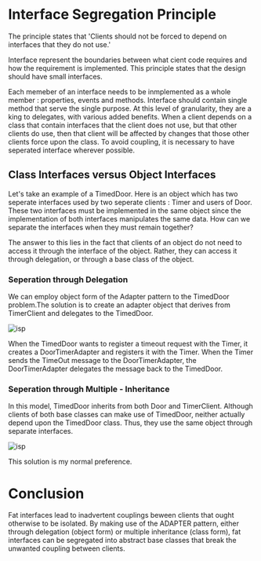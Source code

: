 
# Interface Segregation Principle

The principle states that 'Clients should not be forced to depend on interfaces that they do not use.'

Interface represent the boundaries between what cient code requires and how the requirement is implemented. This principle states that the design should have small interfaces.

Each memeber of an interface needs to be inmplemented as a whole member : properties, events and methods. Interface should contain single method that serve the single purpose. At this level of granularity, they are a king to delegates, with various added benefits. When a client depends on a class that contain interfaces that the client does not use, but that other clients do use, then that client will be affected by changes that those other clients force upon the class. To avoid coupling, it is necessary to have seperated interface wherever possible.

## Class Interfaces versus Object Interfaces

Let's take an example of a TimedDoor. Here is an object which has two seperate interfaces used by two seperate clients : Timer and users of Door. These two interfaces must be implemented in the same object since the implementation of both interfaces manipulates the same data. How can we separate the interfaces when they must remain together?

The answer to this lies in the fact that clients of an object do not need to access it through the interface of the object. Rather, they can access it through delegation, or through a base class of the object.

### Seperation through Delegation

We can employ object form of the Adapter pattern to the TimedDoor problem.The solution is to create an adapter object that derives from TimerClient and delegates to the TimedDoor.

![isp](https://github.com/deekshakukreti/Images/blob/main/DoorTimerAdapter.png)

When the TimedDoor wants to register a timeout request with the Timer, it creates a DoorTimerAdapter and registers it with the Timer. When the Timer sends the TimeOut message to the DoorTimerAdapter, the DoorTimerAdapter delegates the message back to the TimedDoor.

### Seperation through Multiple - Inheritance

In this model, TimedDoor inherits from both Door and TimerClient. Although clients of both base classes can make use of TimedDoor, neither actually depend upon the TimedDoor class. Thus, they use the same object through separate interfaces.

![isp](https://github.com/deekshakukreti/Images/blob/main/ISP1.png)

This solution is my normal preference.

# Conclusion

Fat interfaces lead to inadvertent couplings beween clients that ought otherwise to be isolated. By making use of the ADAPTER pattern, either through delegation (object form) or multiple inheritance (class form), fat interfaces can be segregated into abstract base classes that break the unwanted coupling between clients.





